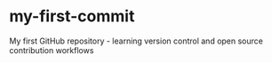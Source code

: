 # my-first-commit
My first GitHub repository - learning version control and open source contribution workflows
